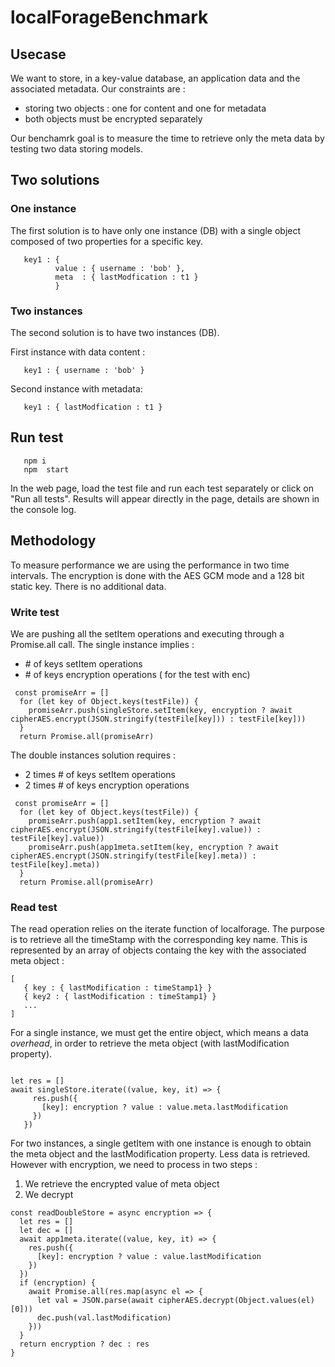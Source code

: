 # localForageBenchmark

## Usecase

We want to store, in a key-value database, an application data and the associated metadata. 
Our constraints are : 
- storing two objects : one for content and one for metadata
- both objects must be encrypted separately

Our benchamrk goal is to measure the time to retrieve only the meta data by testing two data storing models. 

## Two solutions 

### One instance 

The first solution is to have only one instance (DB) with a single object composed of two properties for a specific key.
```language-json
   key1 : {
          value : { username : 'bob' },
          meta  : { lastModfication : t1 }
          }
```

### Two instances 

The second solution is to have two instances (DB).

First instance with data content :
```language-json
   key1 : { username : 'bob' }
```
Second instance with metadata:
```language-json
   key1 : { lastModfication : t1 }
```
## Run test
```language-javascript
   npm i
   npm  start
```
In the web page, load the test file and run each test separately or click on "Run all tests". 
Results will appear directly in the page, details are shown in the console log. 

## Methodology

To measure performance we are using the performance in two time intervals. The encryption is done with the AES GCM mode and a 128 bit static key. There is no additional data. 

### Write test 

We are pushing all the setItem operations and executing through a Promise.all call. The single instance implies : 
- \# of keys setItem operations
- \# of keys encryption operations ( for the test with enc)

```language-javascript
 const promiseArr = []
  for (let key of Object.keys(testFile)) {
    promiseArr.push(singleStore.setItem(key, encryption ? await cipherAES.encrypt(JSON.stringify(testFile[key])) : testFile[key]))
  }
  return Promise.all(promiseArr)
```
The double instances solution requires : 
- 2 times # of keys setItem operations 
- 2 times # of keys encryption operations 
```language-javascript
 const promiseArr = []
  for (let key of Object.keys(testFile)) {
    promiseArr.push(app1.setItem(key, encryption ? await cipherAES.encrypt(JSON.stringify(testFile[key].value)) : testFile[key].value))
    promiseArr.push(app1meta.setItem(key, encryption ? await cipherAES.encrypt(JSON.stringify(testFile[key].meta)) : testFile[key].meta))
  }
  return Promise.all(promiseArr)
  ```
  
### Read test

The read operation relies on the iterate function of localforage. The purpose is to retrieve all the timeStamp with the corresponding key name. This is represented by  an array of objects containg the key with the associated meta object : 
```language-json
[ 
   { key : { lastModification : timeStamp1} }
   { key2 : { lastModification : timeStamp1} }
   ...
]
```
For a single instance, we must get the entire object, which means a data *overhead*, in order to retrieve the meta object (with lastModification property).  

```language-javascript

let res = []
await singleStore.iterate((value, key, it) => {
     res.push({
       [key]: encryption ? value : value.meta.lastModification
     })
   })
```
For two instances, a single getItem with one instance is enough to obtain the meta object and the lastModification property. Less data is retrieved. However with encryption, we need to process in two steps : 
1. We retrieve the encrypted value of meta object
2. We decrypt 

```language-javascript
const readDoubleStore = async encryption => {
  let res = []
  let dec = []
  await app1meta.iterate((value, key, it) => {
    res.push({
      [key]: encryption ? value : value.lastModification
    })
  })
  if (encryption) {
    await Promise.all(res.map(async el => {
      let val = JSON.parse(await cipherAES.decrypt(Object.values(el)[0]))
      dec.push(val.lastModification)
    }))
  }
  return encryption ? dec : res
}
```
